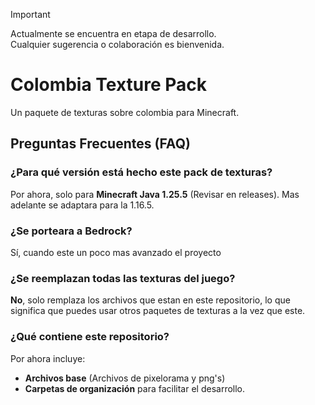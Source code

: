 > [!IMPORTANT]
> Actualmente se encuentra en etapa de desarrollo.<br>
> Cualquier sugerencia o colaboración es bienvenida.

# Colombia Texture Pack 
Un paquete de texturas sobre colombia para Minecraft.

## Preguntas Frecuentes (FAQ)
### ¿Para qué versión está hecho este pack de texturas?
Por ahora, solo para **Minecraft Java 1.25.5** (Revisar en releases). Mas adelante se adaptara para la 1.16.5.

### ¿Se porteara a Bedrock?
Sí, cuando este un poco mas avanzado el proyecto

### ¿Se reemplazan todas las texturas del juego?
**No**, solo remplaza los archivos que estan en este repositorio, lo que significa que puedes usar otros paquetes de texturas a la vez que este.

### ¿Qué contiene este repositorio?
Por ahora incluye:
- **Archivos base** (Archivos de pixelorama y png's)
- **Carpetas de organización** para facilitar el desarrollo.
